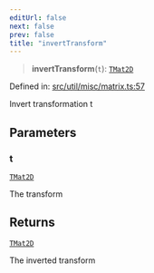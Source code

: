 ```yaml
---
editUrl: false
next: false
prev: false
title: "invertTransform"
---
```


> **invertTransform**(`t`): [`TMat2D`](/api/type-aliases/tmat2d/)

Defined in: [src/util/misc/matrix.ts:57](https://github.com/fabricjs/fabric.js/blob/fea1b29b7495d9634e300bd4bfa43de097745805/src/util/misc/matrix.ts#L57)

Invert transformation t

## Parameters

### t

[`TMat2D`](/api/type-aliases/tmat2d/)

The transform

## Returns

[`TMat2D`](/api/type-aliases/tmat2d/)

The inverted transform

